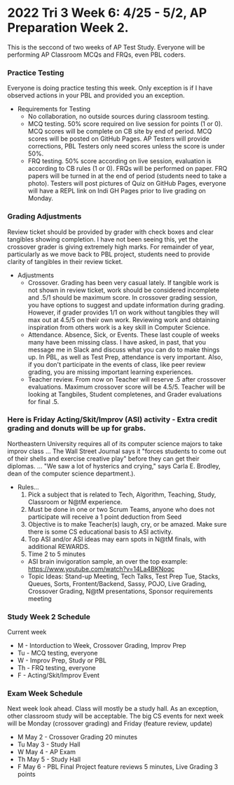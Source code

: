 # 2022 Tri 3 Week 6: 4/25 - 5/2, AP Preparation Week 2.
This is the seccond of two weeks of AP Test Study. Everyone will be performing AP Classroom MCQs and FRQs, even PBL coders.
### Practice Testing
Everyone is doing practice testing this week.  Only exception is if I have observed actions in your PBL and provided you an exception.

* Requirements for Testing
    * No collaboration, no outside sources during classroom testing.
    * MCQ testing.  50% score required on live session for points (1 or 0).  MCQ scores will be complete on CB site by end of period.  MCQ scores will be posted on GitHub Pages.  AP Testers will provide corrections, PBL Testers only need scores unless the score is under 50%.
    * FRQ testing.  50% score according on live session, evaluation is according to CB rules (1 or 0).  FRQs will be performed on paper.  FRQ papers will be turned in at the end of period (students need to take a photo).  Testers will post pictures of Quiz on GitHub Pages, everyone will have a REPL link on Indi GH Pages prior to live grading on Monday.


### Grading Adjustments
Review ticket should be provided by grader with check boxes and clear tangibles showing completion. I have not been seeing this, yet the crossover grader is giving extremely high marks.  For remainder of year, particularly as we move back to PBL project, students need to provide clarity of tangibles in their review ticket.

* Adjustments
    * Crossover.  Grading has been very casual lately. If tangible work is not shown in review ticket, work should be considered incomplete and .5/1 should be maximum score.  In crossover grading session, you have options to suggest and update information during grading.  However, if grader provides 1/1 on work without tangibles they will max out at 4.5/5 on their own work.  Reviewing work and obtaining inspiration from others work is a key skill in Computer Science.
    * Attendance.  Absence, Sick, or Events.  These last couple of weeks many have been missing class.  I have asked, in past, that you message me in Slack and discuss what you can do to make things up.  In PBL, as well as Test Prep, attendance is very important.  Also, if you don't participate in the events of class, like peer review grading, you are missing important learning experiences.
    * Teacher review.  From now on Teacher will reserve .5 after crossover evaluations.  Maximum crossover score will be 4.5/5.  Teacher will be looking at Tangbiles, Student completenes, and Grader evaluations for final .5.


### Here is Friday Acting/Skit/Improv (ASI) activity - Extra credit grading and donuts will be up for grabs.
Northeastern University requires all of its computer science majors to take improv class ... The Wall Street Journal says it "forces students to come out of their shells and exercise creative play" before they can get their diplomas. ... "We saw a lot of hysterics and crying," says Carla E. Brodley, dean of the computer science department.).  

* Rules...
    1. Pick a subject that is related to Tech, Algorithm, Teaching, Study, Classroom or N@tM experience.
    2. Must be done in one or two Scrum Teams, anyone who does not participate will receive a 1 point deduction from Seed
    3. Objective is to make Teacher(s) laugh, cry, or be amazed. Make sure there is some CS educational basis to ASI activity.
    4. Top ASI and/or ASI ideas may earn spots in N@tM finals, with additional REWARDS.
    5. Time 2 to 5 minutes
    * ASI brain invigoration sample, an over the top example: https://www.youtube.com/watch?v=14La4BKNoqc
    * Topic Ideas: Stand-up Meeting, Tech Talks, Test Prep Tue, Stacks, Queues, Sorts, Frontent/Backend, Sassy, POJO, Live Grading, Crossover Grading, N@tM presentations, Sponsor requirements meeting


### Study Week 2 Schedule
Current week

* M - Intorduction to Week, Crossover Grading, Improv Prep
* Tu - MCQ testing, everyone
* W - Improv Prep, Study or PBL
* Th - FRQ testing, everyone
* F - Acting/Skit/Improv Event


### Exam Week Schedule
Next week look ahead.  Class will mostly be a study hall.  As an exception, other classroom study will be acceptable. The big CS events for next week will be Monday (crossover grading) and Friday (feature review, update)

* M May 2 - Crossover Grading 20 minutes
* Tu May 3 - Study Hall
* W May 4 - AP Exam
* Th May 5 - Study Hall
* F May 6 - PBL Final Project feature reviews 5 minutes, Live Grading 3 points
